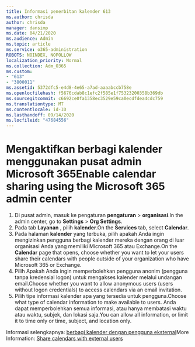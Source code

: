 ```yaml
---
title: Informasi penerbitan kalender 613
ms.author: chrisda
author: chrisda
manager: dansimp
ms.date: 04/21/2020
ms.audience: Admin
ms.topic: article
ms.service: o365-administration
ROBOTS: NOINDEX, NOFOLLOW
localization_priority: Normal
ms.collection: Adm_O365
ms.custom:
- "613"
- "3800011"
ms.assetid: 5372dfc5-e4d8-4e65-a7ad-aaaabccb758e
ms.openlocfilehash: f5676cdab8c1efc2f585e1f75323200358b369db
ms.sourcegitcommit: c6692ce0fa1358ec3529e59ca0ecdfdea4cdc759
ms.translationtype: MT
ms.contentlocale: id-ID
ms.lasthandoff: 09/14/2020
ms.locfileid: "47684556"
---
```

# <a name="enable-calendar-sharing-using-the-microsoft-365-admin-center"></a><span data-ttu-id="b2cda-102">Mengaktifkan berbagi kalender menggunakan pusat admin Microsoft 365</span><span class="sxs-lookup"><span data-stu-id="b2cda-102">Enable calendar sharing using the Microsoft 365 admin center</span></span>

1. <span data-ttu-id="b2cda-103">Di pusat admin, masuk ke pengaturan **pengaturan**   >   **organisasi**.</span><span class="sxs-lookup"><span data-stu-id="b2cda-103">In the admin center, go to  **Settings**  >  **Org Settings**.</span></span>
2. <span data-ttu-id="b2cda-104">Pada tab  **Layanan**  , pilih  **kalender**.</span><span class="sxs-lookup"><span data-stu-id="b2cda-104">On the  **Services**  tab, select  **Calendar**.</span></span>
3. <span data-ttu-id="b2cda-105">Pada halaman  **kalender**  yang terbuka, pilih apakah Anda ingin mengizinkan pengguna berbagi kalender mereka dengan orang di luar organisasi Anda yang memiliki Microsoft 365 atau Exchange.</span><span class="sxs-lookup"><span data-stu-id="b2cda-105">On the  **Calendar**  page that opens, choose whether you want to let your users share their calendars with people outside of your organization who have Microsoft 365 or Exchange.</span></span>
4. <span data-ttu-id="b2cda-106">Pilih Apakah Anda ingin memperbolehkan pengguna anonim (pengguna tanpa kredensial logon) untuk mengakses kalender melalui undangan email.</span><span class="sxs-lookup"><span data-stu-id="b2cda-106">Choose whether you want to allow anonymous users (users without logon credentials) to access calendars via an email invitation.</span></span>
5. <span data-ttu-id="b2cda-107">Pilih tipe informasi kalender apa yang tersedia untuk pengguna.</span><span class="sxs-lookup"><span data-stu-id="b2cda-107">Choose what type of calendar information to make available to users.</span></span> <span data-ttu-id="b2cda-108">Anda dapat memperbolehkan semua informasi, atau hanya membatasi waktu atau waktu, subjek, dan lokasi saja.</span><span class="sxs-lookup"><span data-stu-id="b2cda-108">You can allow all information, or limit it to time only or time, subject, and location only.</span></span>

<span data-ttu-id="b2cda-109">Informasi selengkapnya: [berbagi kalender dengan pengguna eksternal](https://docs.microsoft.com/microsoft-365/admin/manage/share-calendars-with-external-users)</span><span class="sxs-lookup"><span data-stu-id="b2cda-109">More Information: [Share calendars with external users](https://docs.microsoft.com/microsoft-365/admin/manage/share-calendars-with-external-users)</span></span>
